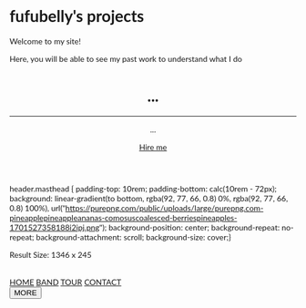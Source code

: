 <!doctype html>
<html lang="en">
  <head>
    <meta charset="utf-8">
    <title>fufubelly's site</title>
  </head>
  <body>
    <h1>fufubelly's projects</h1>
    <p>Welcome to my site!</p>
  </body> 
<body>Here, you will be able to see my past work to understand what I do</body> 



<!-- Masthead -->
<header class="masthead">
  <div class="container h-100">
    <div class="row h-100 align-items-center justify-content-center text-center">
      <div class="col-lg-10 align-self-end">
        <h1 class="text-uppercase text-white font-weight-bold">...</h1>
        <hr class="divider my-4">
      </div>
      <div class="col-lg-8 align-self-baseline">
        <p class="text-white-75 font-weight-light mb-5">...</p>
        <a class="btn btn-primary btn-xl js-scroll-trigger" href="https://discord.gg/YWRYqqMcgC">Hire me</a>
      </div>
    </div>
  </div>
</header>

header.masthead {
  padding-top: 10rem;
  padding-bottom: calc(10rem - 72px);
  background: linear-gradient(to bottom, rgba(92, 77, 66, 0.8) 0%, rgba(92, 77, 66, 0.8) 100%), url("https://purepng.com/public/uploads/large/purepng.com-pineapplepineappleananas-comosuscoalesced-berriespineapples-1701527358188i2ipj.png");
  background-position: center;
  background-repeat: no-repeat;
  background-attachment: scroll;
  background-size: cover;}



Result Size: 1346 x 245

<html lang="en">
<title>fufubelly's website</title>
<meta charset="UTF-8">
<meta name="viewport" content="width=device-width, initial-scale=1">
<link rel="stylesheet" href="https://www.w3schools.com/w3css/4/w3.css">
<link rel="stylesheet" href="https://fonts.googleapis.com/css?family=Lato">
<link rel="stylesheet" href="https://cdnjs.cloudflare.com/ajax/libs/font-awesome/4.7.0/css/font-awesome.min.css">
<style>
body {font-family: "Lato", sans-serif}
.mySlides {display: none}
</style>
<body>
​
<!-- Navbar -->
<div class="w3-top">
  <div class="w3-bar w3-black w3-card">
    <a class="w3-bar-item w3-button w3-padding-large w3-hide-medium w3-hide-large w3-right" href="javascript:void(0)" onclick="myFunction()" title="Toggle Navigation Menu"><i class="fa fa-bars"></i></a>
    <a href="#" class="w3-bar-item w3-button w3-padding-large">HOME</a>
    <a href="#band" class="w3-bar-item w3-button w3-padding-large w3-hide-small">BAND</a>
    <a href="#tour" class="w3-bar-item w3-button w3-padding-large w3-hide-small">TOUR</a>
    <a href="#contact" class="w3-bar-item w3-button w3-padding-large w3-hide-small">CONTACT</a>
    <div class="w3-dropdown-hover w3-hide-small">
      <button class="w3-padding-large w3-button" title="More">MORE <i class="fa fa-caret-down"></i></button>     

</html>
